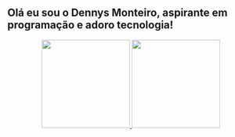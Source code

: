 ## Olá eu sou o Dennys Monteiro, aspirante em programação e  adoro tecnologia!
<div align="center">
  <a href="https://github.com/dennys-monteiro-daml">
  <img height="180em" src="https://github-readme-stats.vercel.app/api?username=dennys-monteiro-daml&show_icons=true&theme=dracula&include_all_commits=true&count_private=true"/>
  <img height="180em" src="https://github-readme-stats.vercel.app/api/top-langs/?username=dennys-monteiro-daml&layout=compact&langs_count=7&theme=dracula"/>
</div>